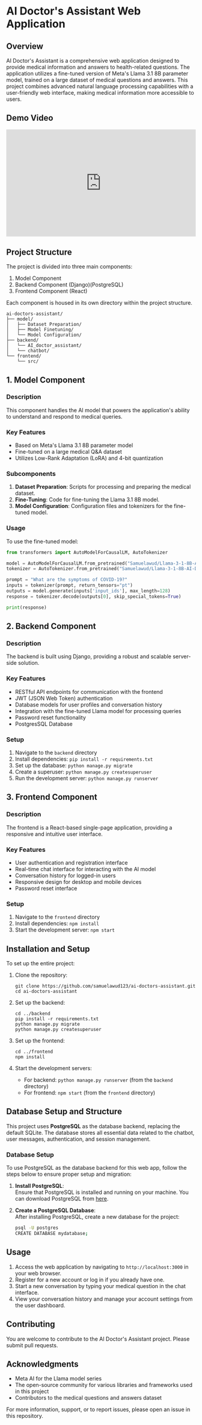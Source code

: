 # AI Doctor's Assistant Web Application

## Overview

AI Doctor's Assistant is a comprehensive web application designed to provide medical information and answers to health-related questions. The application utilizes a fine-tuned version of Meta's Llama 3.1 8B parameter model, trained on a large dataset of medical questions and answers. This project combines advanced natural language processing capabilities with a user-friendly web interface, making medical information more accessible to users.

## Demo Video

<div style="width: 100%; height: 0; position: relative; padding-bottom: 56.25%;">
  <iframe src="https://www.youtube.com/embed/SeEk0V1Cli0" frameborder="0" allowfullscreen style="position: absolute; top: 0; left: 0; width: 100%; height: 100%;"></iframe>
</div>


## Project Structure

The project is divided into three main components:

1. Model Component
2. Backend Component (Django)(PostgreSQL)
3. Frontend Component (React)

Each component is housed in its own directory within the project structure.

```
ai-doctors-assistant/
├── model/
│   ├── Dataset Preparation/
│   ├── Model Finetuning/
│   └── Model Configuration/
├── backend/
│   └── AI_doctor_assistant/
│   └── chatbot/
└── frontend/
    └── src/
```

## 1. Model Component

### Description

This component handles the AI model that powers the application's ability to understand and respond to medical queries.

### Key Features

- Based on Meta's Llama 3.1 8B parameter model
- Fine-tuned on a large medical Q&A dataset
- Utilizes Low-Rank Adaptation (LoRA) and 4-bit quantization

### Subcomponents

1. **Dataset Preparation**: Scripts for processing and preparing the medical dataset.
2. **Fine-Tuning**: Code for fine-tuning the Llama 3.1 8B model.
3. **Model Configuration**: Configuration files and tokenizers for the fine-tuned model.

### Usage

To use the fine-tuned model:

```python
from transformers import AutoModelForCausalLM, AutoTokenizer

model = AutoModelForCausalLM.from_pretrained("Samuelawud/Llama-3-1-8B-AI-Doctors-Assistant")
tokenizer = AutoTokenizer.from_pretrained("Samuelawud/Llama-3-1-8B-AI-Doctors-Assistant")

prompt = "What are the symptoms of COVID-19?"
inputs = tokenizer(prompt, return_tensors="pt")
outputs = model.generate(inputs['input_ids'], max_length=128)
response = tokenizer.decode(outputs[0], skip_special_tokens=True)

print(response)
```

## 2. Backend Component

### Description

The backend is built using Django, providing a robust and scalable server-side solution.

### Key Features

- RESTful API endpoints for communication with the frontend
- JWT (JSON Web Token) authentication
- Database models for user profiles and conversation history
- Integration with the fine-tuned Llama model for processing queries
- Password reset functionality
- PostgresSQL Database

### Setup

1. Navigate to the `backend` directory
2. Install dependencies: `pip install -r requirements.txt`
3. Set up the database: `python manage.py migrate`
4. Create a superuser: `python manage.py createsuperuser`
5. Run the development server: `python manage.py runserver`

## 3. Frontend Component

### Description

The frontend is a React-based single-page application, providing a responsive and intuitive user interface.

### Key Features

- User authentication and registration interface
- Real-time chat interface for interacting with the AI model
- Conversation history for logged-in users
- Responsive design for desktop and mobile devices
- Password reset interface

### Setup

1. Navigate to the `frontend` directory
2. Install dependencies: `npm install`
3. Start the development server: `npm start`

## Installation and Setup

To set up the entire project:

1. Clone the repository:
   ```
   git clone https://github.com/samuelawud123/ai-doctors-assistant.git
   cd ai-doctors-assistant
   ```

2. Set up the backend:
   ```
   cd ../backend
   pip install -r requirements.txt
   python manage.py migrate
   python manage.py createsuperuser
   ```

3. Set up the frontend:
   ```
   cd ../frontend
   npm install
   ```

4. Start the development servers:
   - For backend: `python manage.py runserver` (from the `backend` directory)
   - For frontend: `npm start` (from the `frontend` directory)

## Database Setup and Structure

This project uses **PostgreSQL** as the database backend, replacing the default SQLite. The database stores all essential data related to the chatbot, user messages, authentication, and session management.

### Database Setup

To use PostgreSQL as the database backend for this web app, follow the steps below to ensure proper setup and migration:

1. **Install PostgreSQL**:  
   Ensure that PostgreSQL is installed and running on your machine. You can download PostgreSQL from [here](https://www.postgresql.org/download/).

2. **Create a PostgreSQL Database**:  
   After installing PostgreSQL, create a new database for the project:

   ```bash
   psql -U postgres
   CREATE DATABASE mydatabase;


## Usage

1. Access the web application by navigating to `http://localhost:3000` in your web browser.
2. Register for a new account or log in if you already have one.
3. Start a new conversation by typing your medical question in the chat interface.
4. View your conversation history and manage your account settings from the user dashboard.

## Contributing

You are welcome to contribute to the AI Doctor's Assistant project. Please submit pull requests.

## Acknowledgments

- Meta AI for the Llama model series
- The open-source community for various libraries and frameworks used in this project
- Contributors to the medical questions and answers dataset

For more information, support, or to report issues, please open an issue in this repository.
